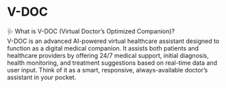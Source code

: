 # V-DOC
🩺 What is V-DOC (Virtual Doctor’s Optimized Companion)?
<br>
V-DOC is an advanced AI-powered virtual healthcare assistant designed to function as a digital medical companion. It assists both patients and healthcare providers by offering 24/7 medical support, initial diagnosis, health monitoring, and treatment suggestions based on real-time data and user input. Think of it as a smart, responsive, always-available doctor’s assistant in your pocket.

